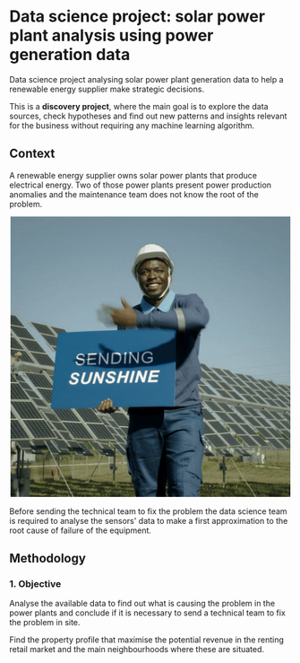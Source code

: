 # Data science project: solar power plant analysis using power generation data
Data science project analysing solar power plant generation data to help a renewable energy supplier make strategic decisions.

This is a **discovery project**, where the main goal is to explore the data sources, check hypotheses and find out new patterns and insights relevant for the business without requiring any machine learning algorithm.

## Context
A renewable energy supplier owns solar power plants that produce electrical energy. Two of those power plants present power production anomalies and the maintenance team does not know the root of the problem.

<p align="center">
  <img width="500" height="500" src="https://github.com/luis-cj/data-science-solar-power-plant/blob/main/images/plant2.gif">
</p>

Before sending the technical team to fix the problem the data science team is required to analyse the sensors' data to make a first approximation to the root cause of failure of the equipment.

## Methodology

### 1. Objective
Analyse the available data to find out what is causing the problem in the power plants and conclude if it is necessary to send a technical team to fix the problem in site.

Find the property profile that maximise the potential revenue in the renting retail market and the main neighbourhoods where these are situated.